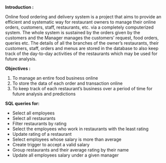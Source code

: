 **Introduction :** 

Online food ordering and delivery system is a project that aims to
provide an efficient and systematic way for restaurant owners to manage their online
orders, customers, staff, restaurants, etc. via a completely computerized system. The
whole system is sustained by the orders given by the customers and the Manager
manages the customers’ request, food orders, queries etc. The details of all the
branches of the owner’s restaurants, their customers, staff, orders and menus are
stored in the database to also keep track of the day-to-day activities of the restaurants
which may be used for future analysis.

**Objectives :**

1. To manage an entire food business online
2. To store the data of each order and transaction online
3. To keep track of each restaurant’s business over a period of time for future
analysis and predictions

**SQL queries for:**

- Select all employees
- Select all restaurants
- Filter restaurants by rating
- Select the employees who work in restaurants with the least rating
- Update rating of a restaurant
- Select employees whose salary is more than average
- Create trigger to accept a valid salary
- Group restaurants and their average rating by their name
- Update all employees salary under a given manager

